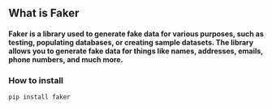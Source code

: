 
## What is Faker
#### Faker is a library used to generate fake data for various purposes, such as testing, populating databases, or creating sample datasets. The library allows you to generate fake data for things like names, addresses, emails, phone numbers, and much more.

### How to install

```
pip install faker
```
